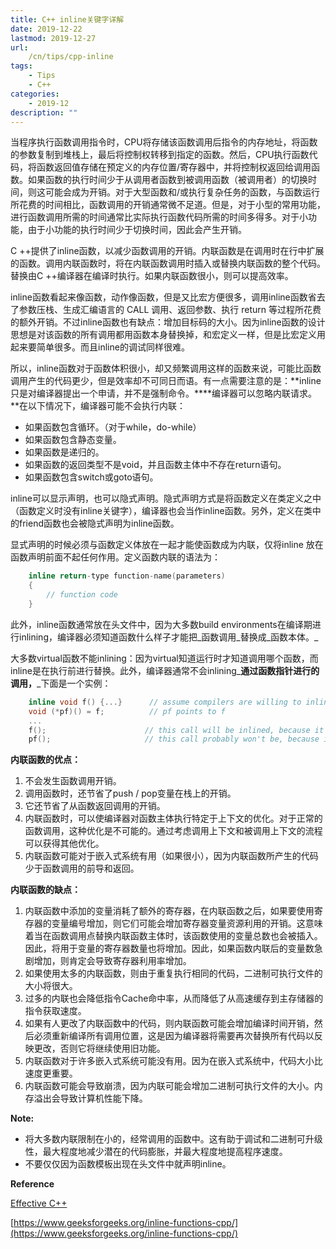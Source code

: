 ```yaml
---
title: C++ inline关键字详解
date: 2019-12-22
lastmod: 2019-12-27
url:
    /cn/tips/cpp-inline
tags:
    - Tips
    - C++
categories:
    - 2019-12
description: ""
---
```


当程序执行函数调用指令时，CPU将存储该函数调用后指令的内存地址，将函数的参数复制到堆栈上，最后将控制权转移到指定的函数。然后，CPU执行函数代码，将函数返回值存储在预定义的内存位置/寄存器中，并将控制权返回给调用函数。如果函数的执行时间少于从调用者函数到被调用函数（被调用者）的切换时间，则这可能会成为开销。对于大型函数和/或执行复杂任务的函数，与函数运行所花费的时间相比，函数调用的开销通常微不足道。但是，对于小型的常用功能，进行函数调用所需的时间通常比实际执行函数代码所需的时间多得多。对于小功能，由于小功能的执行时间少于切换时间，因此会产生开销。

C ++提供了inline函数，以减少函数调用的开销。内联函数是在调用时在行中扩展的函数。调用内联函数时，将在内联函数调用时插入或替换内联函数的整个代码。替换由C ++编译器在编译时执行。如果内联函数很小，则可以提高效率。

inline函数看起来像函数，动作像函数，但是又比宏方便很多，调用inline函数省去了参数压栈、生成汇编语言的 CALL 调用、返回参数、执行 return 等过程所花费的额外开销。不过inline函数也有缺点：增加目标码的大小。因为inline函数的设计思想是对该函数的所有调用都用函数本身替换掉，和宏定义一样，但是比宏定义用起来要简单很多。而且inline的调试同样很难。

所以，inline函数对于函数体积很小，却又频繁调用这样的函数来说，可能比函数调用产生的代码更少，但是效率却不可同日而语。有一点需要注意的是：**inline只是对编译器提出一个申请，并不是强制命令。****编译器可以忽略内联请求。**在以下情况下，编译器可能不会执行内联：

*   如果函数包含循环。（对于while，do-while）
*   如果函数包含静态变量。
*   如果函数是递归的。
*   如果函数的返回类型不是void，并且函数主体中不存在return语句。
*   如果函数包含switch或goto语句。

inline可以显示声明，也可以隐式声明。隐式声明方式是将函数定义在类定义之中（函数定义时没有inline关键字），编译器也会当作inline函数。另外，定义在类中的friend函数也会被隐式声明为inline函数。

显式声明的时候必须与函数定义体放在一起才能使函数成为内联，仅将inline 放在函数声明前面不起任何作用。定义函数内联的语法为：
```cpp
    inline return-type function-name(parameters)
    {
        // function code
    }  
```
此外，inline函数通常放在头文件中，因为大多数build environments在编译期进行inlining，编译器必须知道函数什么样子才能把_函数调用_替换成_函数本体。_

大多数virtual函数不能inlining：因为virtual知道运行时才知道调用哪个函数，而inline是在执行前进行替换。此外，编译器通常不会inlining_**通过函数指针进行的调用，**_下面是一个实例：
```cpp
    inline void f() {...}      // assume compilers are willing to inline calls to f
    void (*pf)() = f;          // pf points to f
    ...
    f();                      // this call will be inlined, because it's a "normal" call 
    pf();                     // this call probably won't be, because it's through              // a function pointer
```
**内联函数的优点：**

1.  不会发生函数调用开销。
2.  调用函数时，还节省了push / pop变量在栈上的开销。
3.  它还节省了从函数返回调用的开销。
4.  内联函数时，可以使编译器对函数主体执行特定于上下文的优化。对于正常的函数调用，这种优化是不可能的。通过考虑调用上下文和被调用上下文的流程可以获得其他优化。
5.  内联函数可能对于嵌入式系统有用（如果很小），因为内联函数所产生的代码少于函数调用的前导和返回。

**内联函数的缺点：**

1.  内联函数中添加的变量消耗了额外的寄存器，在内联函数之后，如果要使用寄存器的变量编号增加，则它们可能会增加寄存器变量资源利用的开销。这意味着当在函数调用点替换内联函数主体时，该函数使用的变量总数也会被插入。因此，将用于变量的寄存器数量也将增加。因此，如果函数内联后的变量数急剧增加，则肯定会导致寄存器利用率增加。
2.  如果使用太多的内联函数，则由于重复执行相同的代码，二进制可执行文件的大小将很大。
3.  过多的内联也会降低指令Cache命中率，从而降低了从高速缓存到主存储器的指令获取速度。
4.  如果有人更改了内联函数中的代码，则内联函数可能会增加编译时间开销，然后必须重新编译所有调用位置，这是因为编译器将需要再次替换所有代码以反映更改，否则它将继续使用旧功能。
5.  内联函数对于许多嵌入式系统可能没有用。因为在嵌入式系统中，代码大小比速度更重要。
6.  内联函数可能会导致崩溃，因为内联可能会增加二进制可执行文件的大小。内存溢出会导致计算机性能下降。

**Note:**

*   将大多数内联限制在小的，经常调用的函数中。这有助于调试和二进制可升级性，最大程度地减少潜在的代码膨胀，并最大程度地提高程序速度。
*   不要仅仅因为函数模板出现在头文件中就声明inline。

**Reference**

[Effective C++](https://www.amazon.com/Effective-Specific-Addison-Wesley-Professional-Computing/dp/0201924889)

[https://www.geeksforgeeks.org/inline-functions-cpp/](https://www.geeksforgeeks.org/inline-functions-cpp/)